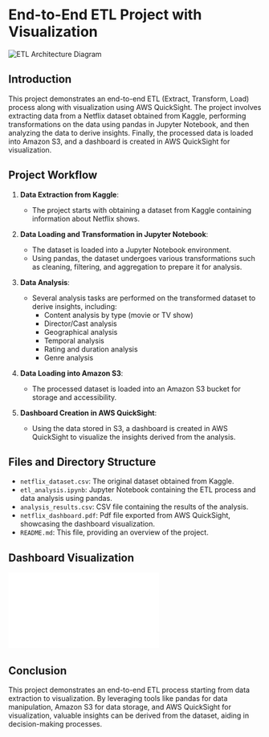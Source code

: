 # End-to-End ETL Project with Visualization

![ETL Architecture Diagram]("C:\Users\tomar\OneDrive\Pictures\Screenshots\netflix_etl_architecture.png")

## Introduction
This project demonstrates an end-to-end ETL (Extract, Transform, Load) process along with visualization using AWS QuickSight. The project involves extracting data from a Netflix dataset obtained from Kaggle, performing transformations on the data using pandas in Jupyter Notebook, and then analyzing the data to derive insights. Finally, the processed data is loaded into Amazon S3, and a dashboard is created in AWS QuickSight for visualization.

## Project Workflow
1. **Data Extraction from Kaggle**:
   - The project starts with obtaining a dataset from Kaggle containing information about Netflix shows.

2. **Data Loading and Transformation in Jupyter Notebook**:
   - The dataset is loaded into a Jupyter Notebook environment.
   - Using pandas, the dataset undergoes various transformations such as cleaning, filtering, and aggregation to prepare it for analysis.

3. **Data Analysis**:
   - Several analysis tasks are performed on the transformed dataset to derive insights, including:
     - Content analysis by type (movie or TV show)
     - Director/Cast analysis
     - Geographical analysis
     - Temporal analysis
     - Rating and duration analysis
     - Genre analysis

4. **Data Loading into Amazon S3**:
   - The processed dataset is loaded into an Amazon S3 bucket for storage and accessibility.

5. **Dashboard Creation in AWS QuickSight**:
   - Using the data stored in S3, a dashboard is created in AWS QuickSight to visualize the insights derived from the analysis.

## Files and Directory Structure
- `netflix_dataset.csv`: The original dataset obtained from Kaggle.
- `etl_analysis.ipynb`: Jupyter Notebook containing the ETL process and data analysis using pandas.
- `analysis_results.csv`: CSV file containing the results of the analysis.
- `netflix_dashboard.pdf`: Pdf file exported from AWS QuickSight, showcasing the dashboard visualization.
- `README.md`: This file, providing an overview of the project.

## Dashboard Visualization
![Netflix Dashboard](Netflix_dashboard.pdf)

## Conclusion
This project demonstrates an end-to-end ETL process starting from data extraction to visualization. By leveraging tools like pandas for data manipulation, Amazon S3 for data storage, and AWS QuickSight for visualization, valuable insights can be derived from the dataset, aiding in decision-making processes.
